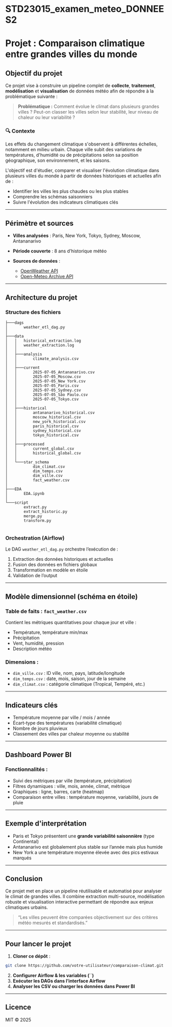 # STD23015_examen_meteo_DONNEES2
# Projet : Comparaison climatique entre grandes villes du monde

## Objectif du projet

Ce projet vise à construire un pipeline complet de **collecte**, **traitement**, **modélisation** et **visualisation** de données météo afin de répondre à la problématique suivante :

> **Problématique :** Comment évolue le climat dans plusieurs grandes villes ? Peut-on classer les villes selon leur stabilité, leur niveau de chaleur ou leur variabilité ?

### 🔍 Contexte

Les effets du changement climatique s'observent à différentes échelles, notamment en milieu urbain. Chaque ville subit des variations de températures, d'humidité ou de précipitations selon sa position géographique, son environnement, et les saisons.

L'objectif est d'étudier, comparer et visualiser l'évolution climatique dans plusieurs villes du monde à partir de données historiques et actuelles afin de :

* Identifier les villes les plus chaudes ou les plus stables
* Comprendre les schémas saisonniers
* Suivre l'évolution des indicateurs climatiques clés

---

##  Périmètre et sources

* **Villes analysées** : Paris, New York, Tokyo, Sydney, Moscow, Antananarivo
* **Période couverte** : 8 ans d’historique météo
* **Sources de données** :

  * [OpenWeather API](https://openweathermap.org/)
  * [Open-Meteo Archive API](https://open-meteo.com/)

---

## Architecture du projet

###  Structure des fichiers

```
├───dags
│       weather_etl_dag.py
│       
├───data
│   │   historical_extraction.log
│   │   weather_extraction.log
│   │   
│   ├───analysis
│   │       climate_analysis.csv
│   │       
│   ├───current
│   │       2025-07-05_Antananarivo.csv
│   │       2025-07-05_Moscow.csv
│   │       2025-07-05_New York.csv
│   │       2025-07-05_Paris.csv
│   │       2025-07-05_Sydney.csv
│   │       2025-07-05_São Paulo.csv
│   │       2025-07-05_Tokyo.csv
│   │       
│   ├───historical
│   │       antananarivo_historical.csv
│   │       moscow_historical.csv
│   │       new_york_historical.csv
│   │       paris_historical.csv
│   │       sydney_historical.csv
│   │       tokyo_historical.csv
│   │       
│   ├───processed
│   │       current_global.csv
│   │       historical_global.csv
│   │       
│   └───star_schema
│           dim_climat.csv
│           dim_temps.csv
│           dim_ville.csv
│           fact_weather.csv
│           
├───EDA
│       EDA.ipynb
│       
└───script
        extract.py
        extract_historic.py
        merge.py
        transform.py
        
```

###  Orchestration (Airflow)

Le DAG `weather_etl_dag.py` orchestre l’exécution de :

1.  Extraction des données historiques et actuelles
2.  Fusion des données en fichiers globaux
3.  Transformation en modèle en étoile
4.  Validation de l’output

---

##  Modèle dimensionnel (schéma en étoile)

###  Table de faits : `fact_weather.csv`

Contient les métriques quantitatives pour chaque jour et ville :

* Température, température min/max
* Précipitation
* Vent, humidité, pression
* Description météo

###  Dimensions :

* `dim_ville.csv` : ID ville, nom, pays, latitude/longitude
* `dim_temps.csv` : date, mois, saison, jour de la semaine
* `dim_climat.csv` : catégorie climatique (Tropical, Tempéré, etc.)

---

##  Indicateurs clés

*  Température moyenne par ville / mois / année
*  Écart-type des températures (variabilité climatique)
*  Nombre de jours pluvieux
*  Classement des villes par chaleur moyenne ou stabilité

---

##  Dashboard Power BI

###  Fonctionnalités :

*  Suivi des métriques par ville (température, précipitation)
*  Filtres dynamiques : ville, mois, année, climat, métrique
*  Graphiques : ligne, barres, carte (heatmap)
*  Comparaison entre villes : température moyenne, variabilité, jours de pluie

---

##  Exemple d'interprétation

*  Paris et Tokyo présentent une **grande variabilité saisonnière** (type Continental)
*  Antananarivo est globalement plus stable sur l’année mais plus humide
*  New York a une température moyenne élevée avec des pics estivaux marqués

---

##  Conclusion

Ce projet met en place un pipeline réutilisable et automatisé pour analyser le climat de grandes villes. Il combine extraction multi-source, modélisation robuste et visualisation interactive permettant de répondre aux enjeux climatiques urbains.

> “Les villes peuvent être comparées objectivement sur des critères météo mesurés et standardisés.”

---

##  Pour lancer le projet

1. **Cloner ce dépôt** :

```bash
git clone https://github.com/votre-utilisateur/comparaison-climat.git
```

2. **Configurer Airflow & les variables (**\`\`**)**
3. **Exécuter les DAGs dans l’interface Airflow**
4. **Analyser les CSV ou charger les données dans Power BI**

---

##  Licence

MIT © 2025
